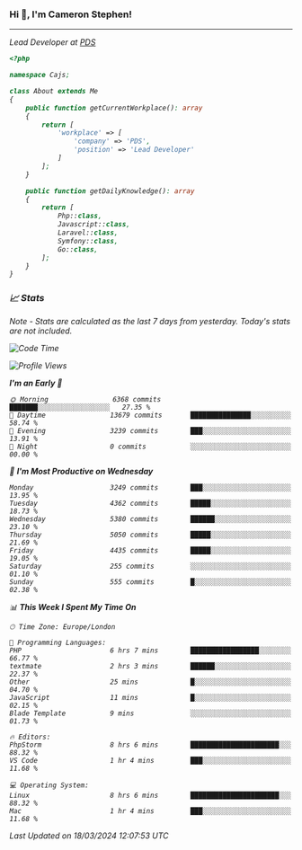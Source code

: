 ### Hi 👋, I'm Cameron Stephen!
<hr>
<p><em>Lead Developer at <a href="https://prindatasolutions.co.uk">PDS</a></p>


```php
<?php

namespace Cajs;

class About extends Me
{
    public function getCurrentWorkplace(): array
    {
        return [
            'workplace' => [
                'company' => 'PDS',
                'position' => 'Lead Developer'
            ]
        ];
    }

    public function getDailyKnowledge(): array
    {
        return [
            Php::class,
            Javascript::class,
            Laravel::class,
            Symfony::class,
            Go::class,
        ];
    }
}
```

### 📈 Stats
<p><em>Note - Stats are calculated as the last 7 days from yesterday. Today's stats are not included.</em></p>


<!--START_SECTION:waka-->
![Code Time](http://img.shields.io/badge/Code%20Time-3%2C738%20hrs%2029%20mins-blue)

![Profile Views](http://img.shields.io/badge/Profile%20Views-0-blue)

**I'm an Early 🐤** 

```text
🌞 Morning                6368 commits        ███████░░░░░░░░░░░░░░░░░░   27.35 % 
🌆 Daytime                13679 commits       ███████████████░░░░░░░░░░   58.74 % 
🌃 Evening                3239 commits        ███░░░░░░░░░░░░░░░░░░░░░░   13.91 % 
🌙 Night                  0 commits           ░░░░░░░░░░░░░░░░░░░░░░░░░   00.00 % 
```
📅 **I'm Most Productive on Wednesday** 

```text
Monday                   3249 commits        ███░░░░░░░░░░░░░░░░░░░░░░   13.95 % 
Tuesday                  4362 commits        █████░░░░░░░░░░░░░░░░░░░░   18.73 % 
Wednesday                5380 commits        ██████░░░░░░░░░░░░░░░░░░░   23.10 % 
Thursday                 5050 commits        █████░░░░░░░░░░░░░░░░░░░░   21.69 % 
Friday                   4435 commits        █████░░░░░░░░░░░░░░░░░░░░   19.05 % 
Saturday                 255 commits         ░░░░░░░░░░░░░░░░░░░░░░░░░   01.10 % 
Sunday                   555 commits         █░░░░░░░░░░░░░░░░░░░░░░░░   02.38 % 
```


📊 **This Week I Spent My Time On** 

```text
🕑︎ Time Zone: Europe/London

💬 Programming Languages: 
PHP                      6 hrs 7 mins        █████████████████░░░░░░░░   66.77 % 
textmate                 2 hrs 3 mins        ██████░░░░░░░░░░░░░░░░░░░   22.37 % 
Other                    25 mins             █░░░░░░░░░░░░░░░░░░░░░░░░   04.70 % 
JavaScript               11 mins             █░░░░░░░░░░░░░░░░░░░░░░░░   02.15 % 
Blade Template           9 mins              ░░░░░░░░░░░░░░░░░░░░░░░░░   01.73 % 

🔥 Editors: 
PhpStorm                 8 hrs 6 mins        ██████████████████████░░░   88.32 % 
VS Code                  1 hr 4 mins         ███░░░░░░░░░░░░░░░░░░░░░░   11.68 % 

💻 Operating System: 
Linux                    8 hrs 6 mins        ██████████████████████░░░   88.32 % 
Mac                      1 hr 4 mins         ███░░░░░░░░░░░░░░░░░░░░░░   11.68 % 
```


 Last Updated on 18/03/2024 12:07:53 UTC
<!--END_SECTION:waka-->
